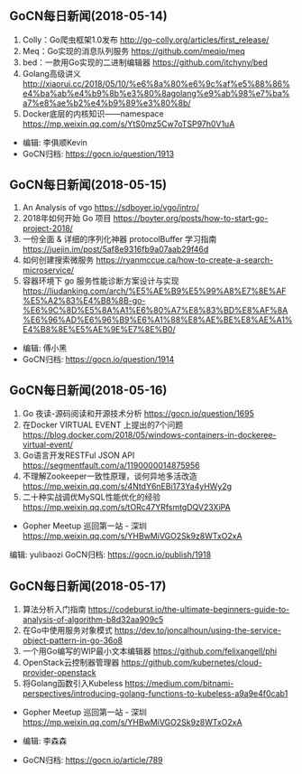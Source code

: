 ## GoCN每日新闻(2018-05-14)

1. Colly：Go爬虫框架1.0发布 http://go-colly.org/articles/first_release/
2. Meq：Go实现的消息队列服务 https://github.com/meqio/meq
3. bed：一款用Go实现的二进制编辑器 https://github.com/itchyny/bed
4. Golang高级讲义 http://xiaorui.cc/2018/05/10/%e6%8a%80%e6%9c%af%e5%88%86%e4%ba%ab%e4%b9%8b%e3%80%8agolang%e9%ab%98%e7%ba%a7%e8%ae%b2%e4%b9%89%e3%80%8b/
5. Docker底层的内核知识——namespace https://mp.weixin.qq.com/s/YtS0mz5Cw7oTSP97h0V1uA

- 编辑: 李俱顺Kevin
- GoCN归档: https://gocn.io/question/1913

## GoCN每日新闻(2018-05-15)

1. An Analysis of vgo https://sdboyer.io/vgo/intro/
2. 2018年如何开始 Go 项目 https://boyter.org/posts/how-to-start-go-project-2018/
3. 一份全面 & 详细的序列化神器 protocolBuffer 学习指南 https://juejin.im/post/5af8e9316fb9a07aab29f46d
4. 如何创建搜索微服务 https://ryanmccue.ca/how-to-create-a-search-microservice/
5. 容器环境下 go 服务性能诊断方案设计与实现 https://liudanking.com/arch/%E5%AE%B9%E5%99%A8%E7%8E%AF%E5%A2%83%E4%B8%8B-go-%E6%9C%8D%E5%8A%A1%E6%80%A7%E8%83%BD%E8%AF%8A%E6%96%AD%E6%96%B9%E6%A1%88%E8%AE%BE%E8%AE%A1%E4%B8%8E%E5%AE%9E%E7%8E%B0/

- 编辑: 傅小黑
- GoCN归档: https://gocn.io/question/1914

## GoCN每日新闻(2018-05-16)

1. Go 夜读-源码阅读和开源技术分析 https://gocn.io/question/1695
2. 在Docker VIRTUAL EVENT 上提出的7个问题 https://blog.docker.com/2018/05/windows-containers-in-dockeree-virtual-event/
3. Go语言开发RESTFul JSON API https://segmentfault.com/a/1190000014875956
4. 不理解Zookeeper一致性原理，谈何异地多活改造 https://mp.weixin.qq.com/s/4NtdY6nEBi173Ya4yHWy2g
5. 二十种实战调优MySQL性能优化的经验 https://mp.weixin.qq.com/s/tORc47YRfsmtgDQV23XiPA

 - Gopher Meetup 巡回第一站 - 深圳 https://mp.weixin.qq.com/s/YHBwMiVGO2Sk9z8WTxO2xA

编辑: yulibaozi
GoCN归档: https://gocn.io/publish/1918


## GoCN每日新闻(2018-05-17)

1. 算法分析入门指南 https://codeburst.io/the-ultimate-beginners-guide-to-analysis-of-algorithm-b8d32aa909c5
2. 在Go中使用服务对象模式 https://dev.to/joncalhoun/using-the-service-object-pattern-in-go-36o8
3. 一个用Go编写的WIP最小文本编辑器 https://github.com/felixangell/phi
4. OpenStack云控制器管理器 https://github.com/kubernetes/cloud-provider-openstack
5. 将Golang函数引入Kubeless https://medium.com/bitnami-perspectives/introducing-golang-functions-to-kubeless-a9a9e4f0cab1

- Gopher Meetup 巡回第一站 - 深圳 https://mp.weixin.qq.com/s/YHBwMiVGO2Sk9z8WTxO2xA

- 编辑: 李森森
- GoCN归档: https://gocn.io/article/789

